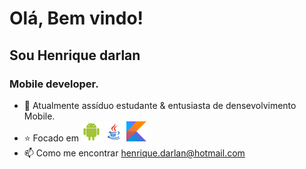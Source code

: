 
 # Olá, Bem vindo! 
 ## Sou Henrique darlan</h1>

 
### Mobile developer.
 
- :briefcase: Atualmente assíduo estudante & entusiasta de densevolvimento Mobile.
- :star: Focado em ![Android](android.png)  ![Java](java.png) ![Kotlin](kotlin.png) 
- 📫 Como me encontrar henrique.darlan@hotmail.com
